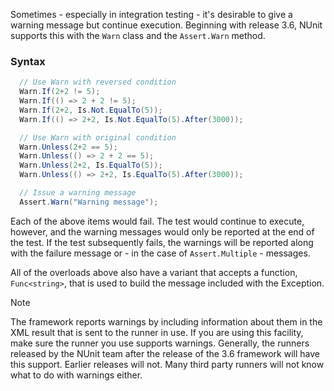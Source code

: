 Sometimes - especially in integration testing - it's desirable to give a warning message but continue execution. Beginning with release 3.6, NUnit supports this with the `Warn` class and the `Assert.Warn` method.

### Syntax

```csharp
  // Use Warn with reversed condition
  Warn.If(2+2 != 5);
  Warn.If(() => 2 + 2 != 5);
  Warn.If(2+2, Is.Not.EqualTo(5));
  Warn.If(() => 2+2, Is.Not.EqualTo(5).After(3000));

  // Use Warn with original condition
  Warn.Unless(2+2 == 5);
  Warn.Unless(() => 2 + 2 == 5);
  Warn.Unless(2+2, Is.EqualTo(5));
  Warn.Unless(() => 2+2, Is.EqualTo(5).After(3000));

  // Issue a warning message
  Assert.Warn("Warning message");
```

Each of the above items would fail. The test would continue to execute, however, and the warning messages would only be reported at the end of the test. If the test subsequently fails, the warnings will be reported along with the failure message or - in the case of `Assert.Multiple` - messages.

All of the overloads above also have a variant that accepts a function, `Func<string>`, that is used to build the message included with the Exception.

> [!NOTE]
> The framework reports warnings by including information about them in the XML result that is sent to the runner in use. If you are using this facility, make sure the runner you use supports warnings. Generally, the runners released by the NUnit team after the release of the 3.6 framework will have this support. Earlier releases will not. Many third party runners will not know what to do with warnings either.
